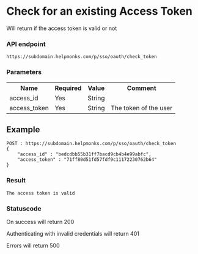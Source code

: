 # Check for an existing Access Token

Will return if the access token is valid or not

### API endpoint

```
https://subdomain.helpmonks.com/p/sso/oauth/check_token
```

### Parameters

<table>
    <tr>
        <th>Name</th>
        <th>Required</th>
        <th>Value</th>
        <th>Comment</th>
    </tr>
    <tr>
        <td>access_id</td>
        <td>Yes</td>
        <td>String</td>
        <td></td>
    </tr>
    <tr>
        <td>access_token</td>
        <td>Yes</td>
        <td>String</td>
        <td>The token of the user</td>
    </tr>
</table>

## Example

```
POST : https://subdomain.helpmonks.com/p/sso/oauth/check_token
{
    "access_id" : "bedcdbb55b31ff7bacd9cb4b4e99abfc",
    "access_token" : "71ff80d51fd57fdf9c11172230762b64"
}
```

### Result

```
The access token is valid
```


### Statuscode

On success will return 200

Authenticating with invalid credentials will return 401

Errors will return 500